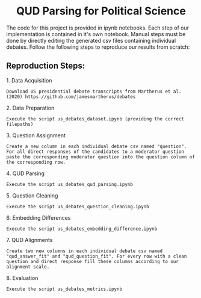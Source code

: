 <h1 align="center" id="title">QUD Parsing for Political Science</h1>

<p id="description">The code for this project is provided in ipynb notebooks. Each step of our implementation is contained in it's own notebook. Manual steps must be done by directly editing the generated csv files containing individual debates. Follow the following steps to reproduce our results from scratch:</p>

<h2>Reproduction Steps:</h2>

<p>1. Data Acquisition</p>

```
Download US presidential debate transcripts from Martherus et al. (2020) https://github.com/jamesmartherus/debates
```

<p>2. Data Preparation</p>

```
Execute the script us_debates_dataset.ipynb (providing the correct filepaths)
```

<p>3. Question Assignment</p>

```
Create a new column in each individual debate csv named "question". For all direct responses of the candidates to a moderator question paste the corresponding moderator question into the question column of the corresponding row.
```

<p>4. QUD Parsing</p>

```
Execute the script us_debates_qud_parsing.ipynb
```

<p>5. Question Cleaning</p>

```
Execute the script us_debates_question_cleaning.ipynb
```

<p>6. Embedding Differences</p>

```
Execute the script us_debates_embedding_difference.ipynb
```

<p>7. QUD Alignments</p>

```
Create two new columns in each individual debate csv named "qud_answer_fit" and "qud_question_fit". For every row with a clean question and direct response fill these columns according to our alignment scale.
```

<p>8. Evaluation</p>

```
Execute the script us_debates_metrics.ipynb
```